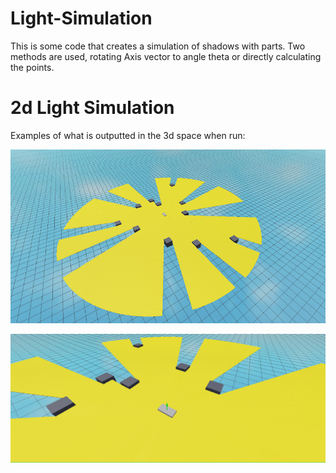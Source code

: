 # Light-Simulation

This is some code that creates a simulation of shadows with parts. Two methods are used, rotating Axis vector to angle theta or directly calculating the points.

# 2d Light Simulation
Examples of what is outputted in the 3d space when run:

![alt text](https://github.com/Pintoe/Light-Simulation/blob/main/images/fullview.png?raw=true)

![alt text](https://github.com/Pintoe/Light-Simulation/blob/main/images/angledview.png?raw=true)
